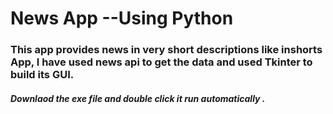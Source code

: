 # News App --Using Python
### This app provides news in very short descriptions like inshorts App, I have used news api to get the data and used Tkinter to build its GUI.
##### Downlaod the exe file and double click it run automatically .
